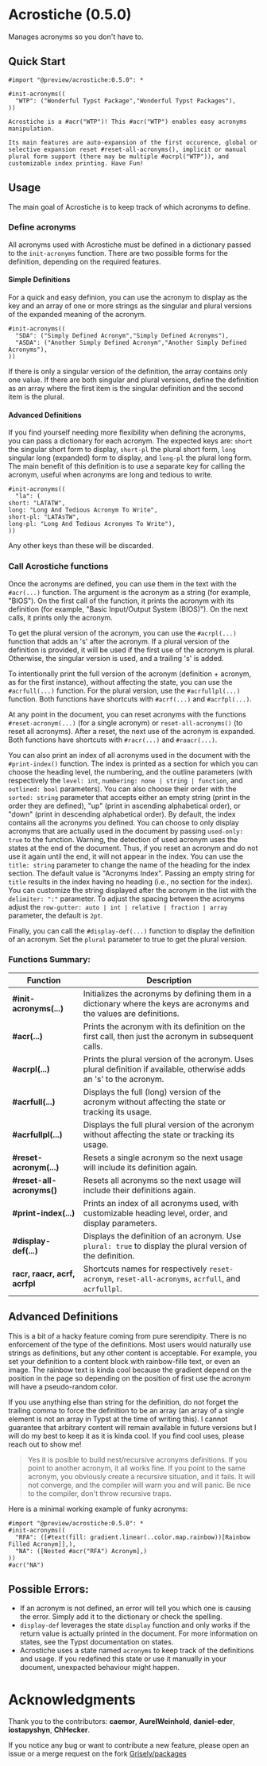 # Acrostiche (0.5.0)

Manages acronyms so you don't have to.

## Quick Start

```
#import "@preview/acrostiche:0.5.0": *

#init-acronyms((
  "WTP": ("Wonderful Typst Package","Wonderful Typst Packages"),
))

Acrostiche is a #acr("WTP")! This #acr("WTP") enables easy acronyms manipulation.

Its main features are auto-expansion of the first occurence, global or selective expansion reset #reset-all-acronyms(), implicit or manual plural form support (there may be multiple #acrpl("WTP")), and customizable index printing. Have Fun!
```


## Usage

The main goal of Acrostiche is to keep track of which acronyms to define.

### Define acronyms
All acronyms used with Acrostiche must be defined in a dictionary passed to the `init-acronyms` function.
There are two possible forms for the definition, depending on the required features.

#### Simple Definitions
For a quick and easy definion, you can use the acronym to display as the key and an array of one or more strings as the singular and plural versions of the expanded meaning of the acronym.

```
#init-acronyms((
  "SDA": ("Simply Defined Acronym","Simply Defined Acronyms"),
  "ASDA": ("Another Simply Defined Acronym","Another Simply Defined Acronyms"),
))
```

If there is only a singular version of the definition, the array contains only one value.
If there are both singular and plural versions, define the definition as an array where the first item is the singular definition and the second item is the plural.

#### Advanced Definitions
If you find yourself needing more flexibility when defining the acronyms, you can pass a dictionary for each acronym.
The expected keys are: `short` the singular short form to display, `short-pl` the plural short form, `long` singular long (expanded) form to display, and `long-pl` the plural long form.
The main benefit of this definition is to use a separate key for calling the acronym, useful when acronyms are long and tedious to write.

```
#init-acronyms((
  "la": (
short: "LATATW",
long: "Long And Tedious Acronym To Write",
short-pl: "LATAsTW",
long-pl: "Long And Tedious Acronyms To Write"),
))
```

Any other keys than these will be discarded.


### Call Acrostiche functions
Once the acronyms are defined, you can use them in the text with the `#acr(...)` function.
The argument is the acronym as a string (for example, "BIOS"). On the first call of the function, it prints the acronym with its definition (for example, "Basic Input/Output System (BIOS)").
On the next calls, it prints only the acronym.

To get the plural version of the acronym, you can use the `#acrpl(...)` function that adds an 's' after the acronym.
If a plural version of the definition is provided, it will be used if the first use of the acronym is plural.
Otherwise, the singular version is used, and a trailing 's' is added.

To intentionally print the full version of the acronym (definition + acronym, as for the first instance), without affecting the state, you can use the `#acrfull(...)` function. 
For the plural version, use the `#acrfullpl(...)` function.
Both functions have shortcuts with `#acrf(...)` and `#acrfpl(...)`.

At any point in the document, you can reset acronyms with the functions `#reset-acronym(...)` (for a single acronym) or `reset-all-acronyms()` (to reset all acronyms). After a reset, the next use of the acronym is expanded.
Both functions have shortcuts with `#racr(...)` and `#raacr(...)`.

You can also print an index of all acronyms used in the document with the `#print-index()` function.
The index is printed as a section for which you can choose the heading level, the numbering, and the outline parameters (with respectively the `level: int`, `numbering: none | string | function`, and `outlined: bool` parameters).
You can also choose their order with the `sorted: string` parameter that accepts either an empty string (print in the order they are defined), "up" (print in ascending alphabetical order), or "down" (print in descending alphabetical order).
By default, the index contains all the acronyms you defined. You can choose to only display acronyms that are actually used in the document by passing `used-only: true` to the function. Warning, the detection of used acronym uses the states at the end of the document. Thus, if you reset an acronym and do not use it again until the end, it will not appear in the index.
 You can use the `title: string` parameter to change the name of the heading for the index section.
The default value is "Acronyms Index". Passing an empty string for `title` results in the index having no heading (i.e., no section for the index).
You can customize the string displayed after the acronym in the list with the `delimiter: ":"` parameter.
To adjust the spacing between the acronyms adjust the `row-gutter: auto | int | relative | fraction | array` parameter, the default is `2pt`.

Finally, you can call the `#display-def(...)` function to display the definition of an acronym. Set the `plural` parameter to true to get the plural version.

### Functions Summary:

| **Function**                  | **Description**                                                                                                     |
|-------------------------------|---------------------------------------------------------------------------------------------------------------------|
| **#init-acronyms(...)**        | Initializes the acronyms by defining them in a dictionary where the keys are acronyms and the values are definitions. |
| **#acr(...)**                  | Prints the acronym with its definition on the first call, then just the acronym in subsequent calls.                  |
| **#acrpl(...)**                | Prints the plural version of the acronym. Uses plural definition if available, otherwise adds an 's' to the acronym. |
| **#acrfull(...)**              | Displays the full (long) version of the acronym without affecting the state or tracking its usage.                    |
| **#acrfullpl(...)**            | Displays the full plural version of the acronym without affecting the state or tracking its usage.                    |
| **#reset-acronym(...)**        | Resets a single acronym so the next usage will include its definition again.                                         |
| **#reset-all-acronyms()**      | Resets all acronyms so the next usage will include their definitions again.                                          |
| **#print-index(...)**          | Prints an index of all acronyms used, with customizable heading level, order, and display parameters.                |
| **#display-def(...)**          | Displays the definition of an acronym. Use `plural: true` to display the plural version of the definition.           |
| **racr, raacr, acrf, acrfpl**  | Shortcuts names for respectively `reset-acronym`, `reset-all-acronyms`, `acrfull`, and `acrfullpl`.                  | 

## Advanced Definitions
This is a bit of a hacky feature coming from pure serendipity.
There is no enforcement of the type of the definitions.
Most users would naturally use strings as definitions, but any other content is acceptable.
For example, you set your definition to a content block with rainbow-fille text, or even an image.
The rainbow text is kinda cool because the gradient depend on the position in the page so depending on the position of first use the acronym will have a pseudo-random color.

If you use anything else than string for the definition, do not forget the trailing comma to force the definition to be an array (an array of a single element is not an array in Typst at the time of writing this).
I cannot guarantee that arbitrary content will remain available in future versions but I will do my best to keep it as it is kinda cool.
If you find cool uses, please reach out to show me!


<blockquote>
Yes it is posible to build nest/recursive acronyms definitions.
If you point to another acronym, it all works fine.
If you point to the same acronym, you obviously create a recursive situation, and it fails.
It will not converge, and the compiler will warn you and will panic.
Be nice to the compiler, don't throw recursive traps.
</blockquote>


Here is a minimal working example of funky acronyms:

```
#import "@preview/acrostiche:0.5.0": *                                                           
#init-acronyms((
  "RFA": ([#text(fill: gradient.linear(..color.map.rainbow))[Rainbow Filled Acronym]],),                                                             
  "NA": ([Nested #acr("RFA") Acronym],)
))
#acr("NA")
```

## Possible Errors:

 * If an acronym is not defined, an error will tell you which one is causing the error. Simply add it to the dictionary or check the spelling.
 * `display-def` leverages the state `display` function and only works if the return value is actually printed in the document. For more information on states, see the Typst documentation on states.
 * Acrostiche uses a state named `acronyms` to keep track of the definitions and usage. If you redefined this state or use it manually in your document, unexpacted behaviour might happen.

# Acknowledgments

Thank you to the contributors: **caemor**, **AurelWeinhold**, **daniel-eder**, **iostapyshyn**, **ChHecker**. 

If you notice any bug or want to contribute a new feature, please open an issue or a merge request on the fork [Grisely/packages](https://github.com/Grisely/packages)
